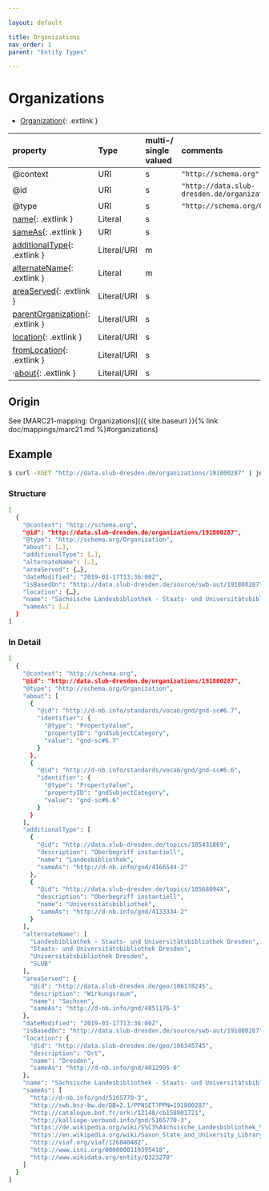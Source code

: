 ```yaml
---

layout: default

title: Organizations
nav_order: 1
parent: "Entity Types"

---
```


# Organizations

* [Organization](https://schema.org/Organization){: .extlink }

| property                                                                 | Type        | multi-/ single valued | comments |
|:-------------------------------------------------------------------------|:------------|:----------------------|:---------|
| @context                                                                 | URI         |  s  | `"http://schema.org"`      |
| @id                                                                      | URI         |  s  | `"http://data.slub-dresden.de/organizations/SWB-ID"` |
| @type                                                                    | URI         |  s  | `"http://schema.org/Organization"` |
| [name](https://schema.org/name){: .extlink }                             | Literal     |  s  | |
| [sameAs](https://schema.org/sameAs){: .extlink }                         | URI         |  s  | |
| [additionalType](https://schema.org/additionalType){: .extlink }         | Literal/URI |  m  | |
| [alternateName](https://schema.org/alternateName){: .extlink }           | Literal     |  m  | |
| [areaServed](https://schema.org/areaServed){: .extlink }                 | Literal/URI |  s  | |
| [parentOrganization](https://schema.org/parentOrganization){: .extlink } | Literal/URI |  s  | |
| [location](https://schema.org/location){: .extlink }                     | Literal/URI |  s  | |
| [fromLocation](https://schema.org/fromLocation){: .extlink }             | Literal/URI |  s  | |
| ·[about](https://schema.org/about){: .extlink }                          | Literal/URI |  s  | |


## Origin
  
  See [MARC21-mapping: Organizations]({{ site.baseurl }}{% link doc/mappings/marc21.md %}#organizations)

## Example
```sh
$ curl -XGET "http://data.slub-dresden.de/organizations/191800287" | jq
```
### Structure

```sh
[
  {
    "@context": "http://schema.org",
    "@id": "http://data.slub-dresden.de/organizations/191800287",
    "@type": "http://schema.org/Organization",
    "about": […],
    "additionalType": […],
    "alternateName": […],
    "areaServed": {…},
    "dateModified": "2019-03-17T13:36:00Z",
    "isBasedOn": "http://data.slub-dresden.de/source/swb-aut/191800287",
    "location": {…},
    "name": "Sächsische Landesbibliothek - Staats- und Universitätsbibliothek Dresden",
    "sameAs": […]
  }
]
```
### In Detail  
```sh
[
  {
    "@context": "http://schema.org",
    "@id": "http://data.slub-dresden.de/organizations/191800287",
    "@type": "http://schema.org/Organization",
    "about": [
      {
        "@id": "http://d-nb.info/standards/vocab/gnd/gnd-sc#6.7",
        "identifier": {
          "@type": "PropertyValue",
          "propertyID": "gndSubjectCategory",
          "value": "gnd-sc#6.7"
        }
      },
      {
        "@id": "http://d-nb.info/standards/vocab/gnd/gnd-sc#6.6",
        "identifier": {
          "@type": "PropertyValue",
          "propertyID": "gndSubjectCategory",
          "value": "gnd-sc#6.6"
        }
      }
    ],
    "additionalType": [
      {
        "@id": "http://data.slub-dresden.de/topics/105431869",
        "description": "Oberbegriff instantiell",
        "name": "Landesbibliothek",
        "sameAs": "http://d-nb.info/gnd/4166544-2"
      },
      {
        "@id": "http://data.slub-dresden.de/topics/10568094X",
        "description": "Oberbegriff instantiell",
        "name": "Universitätsbibliothek",
        "sameAs": "http://d-nb.info/gnd/4133334-2"
      }
    ],
    "alternateName": [
      "Landesbibliothek - Staats- und Universitätsbibliothek Dresden",
      "Staats- und Universitätsbibliothek Dresden",
      "Universitätsbibliothek Dresden",
      "SLUB"
    ],
    "areaServed": {
      "@id": "http://data.slub-dresden.de/geo/106178245",
      "description": "Wirkungsraum",
      "name": "Sachsen",
      "sameAs": "http://d-nb.info/gnd/4051176-5"
    },
    "dateModified": "2019-03-17T13:36:00Z",
    "isBasedOn": "http://data.slub-dresden.de/source/swb-aut/191800287",
    "location": {
      "@id": "http://data.slub-dresden.de/geo/106345745",
      "description": "Ort",
      "name": "Dresden",
      "sameAs": "http://d-nb.info/gnd/4012995-0"
    },
    "name": "Sächsische Landesbibliothek - Staats- und Universitätsbibliothek Dresden",
    "sameAs": [
      "http://d-nb.info/gnd/5165770-3",
      "http://swb.bsz-bw.de/DB=2.1/PPNSET?PPN=191800287",
      "http://catalogue.bnf.fr/ark:/12148/cb158801721",
      "http://kalliope-verbund.info/gnd/5165770-3",
      "https://de.wikipedia.org/wiki/S%C3%A4chsische_Landesbibliothek_%E2%80%93_Staats-_und_Universit%C3%A4tsbibliothek_Dresden",
      "https://en.wikipedia.org/wiki/Saxon_State_and_University_Library_Dresden",
      "http://viaf.org/viaf/126840482",
      "http://www.isni.org/0000000119395418",
      "http://www.wikidata.org/entity/Q323270"
    ]
  }
]
```
